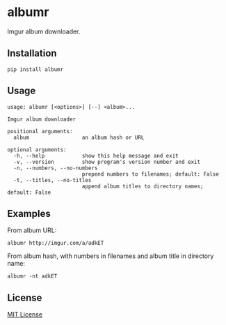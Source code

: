 # albumr

Imgur album downloader.

## Installation

    pip install albumr

## Usage

```
usage: albumr [<options>] [--] <album>...

Imgur album downloader

positional arguments:
  album                 an album hash or URL

optional arguments:
  -h, --help            show this help message and exit
  -v, --version         show program's version number and exit
  -n, --numbers, --no-numbers
                        prepend numbers to filenames; default: False
  -t, --titles, --no-titles
                        append album titles to directory names; default: False
```

## Examples

From album URL:

    albumr http://imgur.com/a/adkET

From album hash, with numbers in filenames and album title in directory name:

    albumr -nt adkET

## License

[MIT License](LICENSE.txt)
